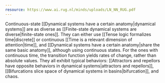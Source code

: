 ```yaml
---
resource: https://www.ai.rug.nl/minds/uploads/LN_NN_RUG.pdf
---
```


Continuous-state [[Dynamical systems have a certain anatomy|dynamical systems]] are as diverse as [[Finite-state dynamical systems are diverse|finite-state ones]]. They can either use [[Tense logic formalizes time|discrete]] or continuous [[Time is a relevant dimension of attention|time]], and [[Dynamical systems have a certain anatomy|share the same basic anatomy]], although using continuous states. For the ones with continuous time, the transition function yields rates of change, rather than absolute values. They all exhibit typical behaviors: [[Attractors and repellors have opposite behaviors in dynamical systems|attractors and repellors]], [[Bifurcations slice space of dynamical systems in basins|bifurcation]], and chaos.